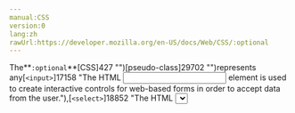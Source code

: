 ```yaml
---
manual:CSS
version:0
lang:zh
rawUrl:https://developer.mozilla.org/en-US/docs/Web/CSS/:optional
---
```






The**`:optional`**[CSS]427 "")[pseudo-class]29702 "")represents any[`<input>`]17158 "The HTML <input> element is used to create interactive controls for web-based forms in order to accept data from the user."),[`<select>`]18852 "The HTML <select> element represents a control that provides a menu of options:"), or[`<textarea>`]25792 "The HTML <textarea> element represents a multi-line plain-text editing control.")element that does not have the`[required]38131 "")`attribute set on it.


```
/* Selects any optional <input> */
input:optional {
  border: 1px dashed black;
}
```


This pseudo-class is useful for styling fields that are not required to submit a form.



**Note:**The[`:required`]34528 "The :required CSS pseudo-class represents any <input>, <select>, or <textarea> element that has the required attribute set on it.")pseudo-class selects*required*form fields.



## Syntax<a name="Syntax"></a>

```
:optional
```

## Examples<a name="Examples"></a>


See[`:invalid`]34512 "The :invalid CSS pseudo-class represents any <input> or other <form> element whose contents fail to validate.")for an example.


## Accessibility concerns<a name="Accessibility_concerns"></a>


If a[form]12729 "")contains optional[`<input>`]17158 "The HTML <input> element is used to create interactive controls for web-based forms in order to accept data from the user.")s, required inputs should be indicated using the`[required]38131 "")`attribute. This will ensure that people navigating with the aid of assistive technology such as a screen reader will be able to understand which inputs need valid content to ensure a successful form submission.



Required inputs should also be indicated visually, using a treatment that does not rely solely on color to convey meaning. Typically, descriptive text and/or an icon are used.


* [MDN Understanding WCAG, Guideline 3.3 explanations]38132 "")
* [Understanding Success Criterion 3.3.2 | W3C Understanding WCAG 2.0]38133 "")

## Specifications<a name="Specifications"></a>

Specification | Status | Comment 
 ---  |  ---  |  ---  | 
[HTML Living Standard<br></br><small>The definition of &#39;:optional&#39; in that specification.</small>]31327 "") | Living Standard | No change. 
[HTML5<br></br><small>The definition of &#39;:optional&#39; in that specification.</small>]31328 "") | Recommendation | Defines the semantics of HTML and constraint validation. 
[Selectors Level 4<br></br><small>The definition of &#39;:optional&#39; in that specification.</small>]31329 "") | Working Draft | No change. 
[CSS Basic User Interface Module Level 3<br></br><small>The definition of &#39;:optional&#39; in that specification.</small>]31330 "") | Proposed Recommendation | Defines the pseudo-class, but not the associated semantics. 


## Browser compatibility<a name="Browser_compatibility"></a>
[New compatibility tables are in beta<i></i>]3360 "")

 | <abbr>Desktop<i></i></abbr> | <abbr>Mobile<i></i></abbr> 
 | <abbr>Chrome<i></i></abbr> | <abbr>Edge<i></i></abbr> | <abbr>Firefox<i></i></abbr> | <abbr>Internet Explorer<i></i></abbr> | <abbr>Opera<i></i></abbr> | <abbr>Safari<i></i></abbr> | <abbr>Android webview<i></i></abbr> | <abbr>Chrome for Android<i></i></abbr> | <abbr>Edge Mobile<i></i></abbr> | <abbr>Firefox for Android<i></i></abbr> | <abbr>Opera for Android<i></i></abbr> | <abbr>iOS Safari<i></i></abbr> | <abbr>Samsung Internet<i></i></abbr> 
 ---  |  ---  |  ---  |  ---  |  ---  |  ---  |  ---  |  ---  |  ---  |  ---  |  ---  |  ---  |  ---  |  ---  | 
Basic support | <abbr>Full support</abbr>10 | <abbr>Full support</abbr>Yes | <abbr>Full support</abbr>4 | <abbr>Full support</abbr>10 | <abbr>Full support</abbr>10 | <abbr>Full support</abbr>5 | <abbr>?</abbr> | <abbr>Full support</abbr>4.4 | <abbr>Full support</abbr>Yes | <abbr>Full support</abbr>4 | <abbr>Full support</abbr>10 | <abbr>Full support</abbr>5 | <abbr>Full support</abbr>Yes 


### Legend<a name="Legend"></a>
<dl><dt id=''><abbr>Full support</abbr></dt><dd>Full support</dd><dt id=''><abbr>Compatibility unknown</abbr></dt><dd>Compatibility unknown</dd></dl>

## See also<a name="See_also"></a>

* Other validation-related pseudo-classes:[`:required`]34528 "The :required CSS pseudo-class represents any <input>, <select>, or <textarea> element that has the required attribute set on it."),[`:invalid`]34512 "The :invalid CSS pseudo-class represents any <input> or other <form> element whose contents fail to validate."),[`:valid`]34532 "The :valid CSS pseudo-class represents any <input> or other <form> element whose contents validate successfully. This allows to easily make valid fields adopt an appearance that helps the user confirm that their data is formatted properly.")
* [Form data validation]30573 "")



